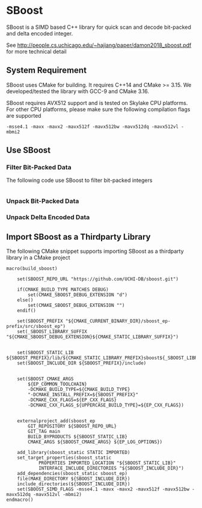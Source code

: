 # SBoost

SBoost is a SIMD based C++ library for quick scan and decode bit-packed and delta encoded integer.

See http://people.cs.uchicago.edu/~hajiang/paper/damon2018_sboost.pdf for more technical detail

## System Requirement

SBoost uses CMake for building. It requires C++14 and CMake >= 3.15. We developed/tested the library with GCC-9 and CMake 3.16.

SBoost requires AVX512 support and is tested on Skylake CPU platforms. For other CPU platforms, please make sure the following compilation flags are supported

`-msse4.1 -mavx -mavx2 -mavx512f -mavx512bw -mavx512dq -mavx512vl -mbmi2`

## Use SBoost

### Filter Bit-Packed Data
The following code use SBoost to filter bit-packed integers
```
```
### Unpack Bit-Packed Data

### Unpack Delta Encoded Data

## Import SBoost as a Thirdparty Library

The following CMake snippet supports importing SBoost as a thirdparty library in a CMake project
```
macro(build_sboost)

    set(SBOOST_REPO_URL "https://github.com/UCHI-DB/sboost.git")

    if(CMAKE_BUILD_TYPE MATCHES DEBUG)
        set(CMAKE_SBOOST_DEBUG_EXTENSION "d")
    else()
        set(CMAKE_SBOOST_DEBUG_EXTENSION "")
    endif()

    set(SBOOST_PREFIX "${CMAKE_CURRENT_BINARY_DIR}/sboost_ep-prefix/src/sboost_ep")
    set(_SBOOST_LIBRARY_SUFFIX "${CMAKE_SBOOST_DEBUG_EXTENSION}${CMAKE_STATIC_LIBRARY_SUFFIX}")


    set(SBOOST_STATIC_LIB ${SBOOST_PREFIX}/lib/${CMAKE_STATIC_LIBRARY_PREFIX}sboost${_SBOOST_LIBRARY_SUFFIX})
    set(SBOOST_INCLUDE_DIR ${SBOOST_PREFIX}/include)


    set(SBOOST_CMAKE_ARGS
        ${EP_COMMON_TOOLCHAIN}
        -DCMAKE_BUILD_TYPE=${CMAKE_BUILD_TYPE}
        "-DCMAKE_INSTALL_PREFIX=${SBOOST_PREFIX}"
        -DCMAKE_CXX_FLAGS=${EP_CXX_FLAGS}
        -DCMAKE_CXX_FLAGS_${UPPERCASE_BUILD_TYPE}=${EP_CXX_FLAGS})


    externalproject_add(sboost_ep
        GIT_REPOSITORY ${SBOOST_REPO_URL}
        GIT_TAG main
        BUILD_BYPRODUCTS ${SBOOST_STATIC_LIB}
        CMAKE_ARGS ${SBOOST_CMAKE_ARGS} ${EP_LOG_OPTIONS})

    add_library(sboost_static STATIC IMPORTED)
    set_target_properties(sboost_static
            PROPERTIES IMPORTED_LOCATION "${SBOOST_STATIC_LIB}"
            INTERFACE_INCLUDE_DIRECTORIES "${SBOOST_INCLUDE_DIR}")
    add_dependencies(sboost_static sboost_ep)
    file(MAKE_DIRECTORY ${SBOOST_INCLUDE_DIR})
    include_directories(${SBOOST_INCLUDE_DIR})
    set(SBOOST_SIMD_FLAGS -msse4.1 -mavx -mavx2 -mavx512f -mavx512bw -mavx512dq -mavx512vl -mbmi2)
endmacro()
```

